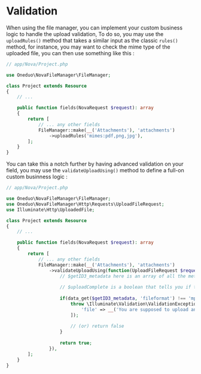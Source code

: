 # Validation

When using the file manager, you can implement your custom business logic to handle the upload validation, To do so, you
may use the `uploadRules()` method that takes a similar input as the classic `rules()` method, for instance, you may
want to check the mime type of the uploaded file, you can then use something like this :

```php
// app/Nova/Project.php

use Oneduo\NovaFileManager\FileManager;

class Project extends Resource
{
    // ...

    public function fields(NovaRequest $request): array
    {
        return [
            // ... any other fields
            FileManager::make(__('Attachments'), 'attachments')
                ->uploadRules('mimes:pdf,png,jpg'),
        ];
    }
}
```

You can take this a notch further by having advanced validation on your field, you may use the `validateUploadUsing()`
method to define a full-on custom businness logic :

```php
// app/Nova/Project.php

use Oneduo\NovaFileManager\FileManager;
use Oneduo\NovaFileManager\Http\Requests\UploadFileRequest;
use Illuminate\Http\UploadedFile;

class Project extends Resource
{
    // ...

    public function fields(NovaRequest $request): array
    {
        return [
            // ... any other fields
            FileManager::make(__('Attachments'), 'attachments')
                ->validateUploadUsing(function(UploadFileRequest $request, UploadedFile $uploadedFile, array $getID3_metadata, bool $uploadComplete){
                    // $getID3_metadata here is an array of all the metadata that was extracted from the uploaded file by getID3
                    
                    // $uploadComplete is a boolean that tells you if the upload is complete or not, since we're using chunked uploads, we need to wait for all the chunks to be collected for this boolean to be true, otherwise it will be false, and you'll be performing your validation on a chunked file which is not what you want
                    
                    if(data_get($getID3_metadata, 'fileformat') !== 'mp4'){
                        throw \Illuminate\Validation\ValidationException::withMessages([
                            'file' => __('You are supposed to upload an mp4 file'),
                        ]);
                        
                        // (or) return false
                    }
                    
                    return true;
                }),
        ];
    }
}
```